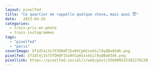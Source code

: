 ```yaml
---
layout: pixelfed
title: "Ce quartier me rappelle quelque chose… mais quoi 😇"
date:   2023-04-26
categories: 
  - trucs-pris-en-photo
  - trucs-instagrammes
tags: 
  - "pixelfed"
  - "paris"
coverImage: Sf1dl4j3s75TDHdF15a9VCpH1sxkSil9yQBa03dk.png
pixelfed: Sf1dl4j3s75TDHdF15a9VCpH1sxkSil9yQBa03dk.png
pixellink: https://pixelfed.social/i/web/post/556909515382276238
---
```


